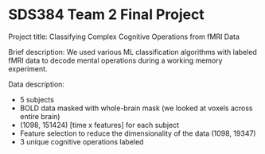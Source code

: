 # SDS384 Team 2 Final Project
Project title: Classifying Complex Cognitive Operations from fMRI Data

Brief description: We used various ML classification algorithms with labeled fMRI data to decode mental operations during a working memory experiment.

Data description:
- 5 subjects
- BOLD data masked with whole-brain mask (we looked at voxels across entire brain)
- (1098, 151424) [time x features] for each subject
- Feature selection to reduce the dimensionality of the data (1098, 19347)
- 3 unique cognitive operations labeled
